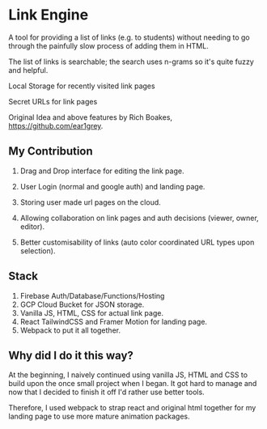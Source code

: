 # Link Engine

A tool for providing a list of links (e.g. to students) without needing to go through the painfully slow process of adding them in HTML.

The list of links is searchable; the search uses n-grams so it's quite fuzzy and helpful.

Local Storage for recently visited link pages

Secret URLs for link pages

Original Idea and above features by Rich Boakes, https://github.com/ear1grey.

## My Contribution

1. Drag and Drop interface for editing the link page.

2. User Login (normal and google auth) and landing page.

3. Storing user made url pages on the cloud.

4. Allowing collaboration on link pages and auth decisions (viewer, owner, editor).

5. Better customisability of links (auto color coordinated URL types upon selection).

## Stack

1. Firebase Auth/Database/Functions/Hosting
2. GCP Cloud Bucket for JSON storage.
3. Vanilla JS, HTML, CSS for actual link page.
4. React TailwindCSS and Framer Motion for landing page.
5. Webpack to put it all together.

## Why did I do it this way?

At the beginning, I naively continued using vanilla JS, HTML and CSS to build upon the once small project when I began. It got hard to manage and now that I decided to finish it off I'd rather use better tools.

Therefore, I used webpack to strap react and original html together for my landing page to use more mature animation packages.
